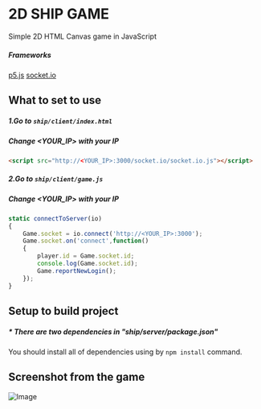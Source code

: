 # 2D SHIP GAME
Simple 2D HTML Canvas game in JavaScript
##### Frameworks
[p5.js](https://p5js.org/)
[socket.io](https://socket.io/)
## What to set to use
##### 1.Go to  `ship/client/index.html`

##### Change <YOUR_IP> with your IP

``` html
<script src="http://<YOUR_IP>:3000/socket.io/socket.io.js"></script>
```
##### 2.Go to  `ship/client/game.js`
##### Change <YOUR_IP> with your IP
``` js
static connectToServer(io)
{
    Game.socket = io.connect('http://<YOUR_IP>:3000');
    Game.socket.on('connect',function()
    {
        player.id = Game.socket.id;
        console.log(Game.socket.id);
        Game.reportNewLogin();
    });
}
```
## Setup to build project
##### * There are two dependencies in "ship/server/package.json"
You should install all of dependencies using by `npm install` command.
## Screenshot from the game
![Image](https://i.hizliresim.com/cz33iqx.gif)
